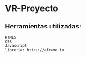 ﻿# VR-Proyecto
 
## Herramientas utilizadas:
```
HTML5
CSS
Javascript
libreria: https://aframe.io
```
